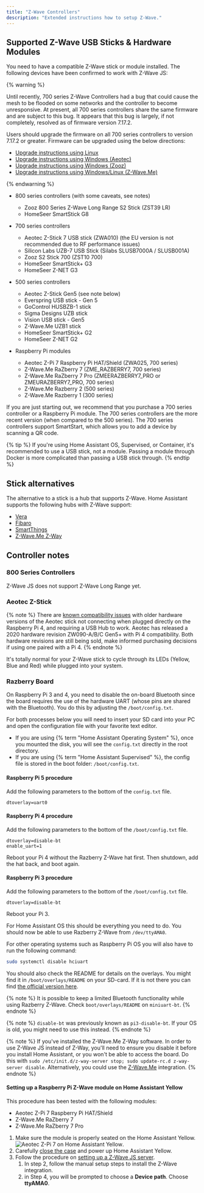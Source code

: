 ```yaml
---
title: "Z-Wave Controllers"
description: "Extended instructions how to setup Z-Wave."
---
```


## Supported Z-Wave USB Sticks & Hardware Modules

You need to have a compatible Z-Wave stick or module installed. The following devices have been confirmed to work with Z-Wave JS:

{% warning %}

Until recently, 700 series Z-Wave Controllers had a bug that could cause the mesh to be flooded on some networks and the controller to become unresponsive. At present, all 700 series controllers share the same firmware and are subject to this bug. It appears that this bug is largely, if not completely, resolved as of firmware version 7.17.2.

Users should upgrade the firmware on all 700 series controllers to version 7.17.2 or greater. Firmware can be upgraded using the below directions:

- [Upgrade instructions using Linux](https://github.com/kpine/zwave-js-server-docker/wiki/700-series-Controller-Firmware-Updates-(Linux))
- [Upgrade instructions using Windows (Aeotec)](https://aeotec.freshdesk.com/support/solutions/articles/6000252296-update-z-stick-7-with-windows)
- [Upgrade instructions using Windows (Zooz)](https://www.support.getzooz.com/kb/article/931-how-to-perform-an-ota-firmware-update-on-your-zst10-700-z-wave-stick/)
- [Upgrade instructions using Windows/Linux (Z-Wave.Me)](https://z-wave.me/support/uzbrazberry-firmwares/)

{% endwarning %}

- 800 series controllers (with some caveats, see notes)
  - Zooz 800 Series Z-Wave Long Range S2 Stick (ZST39 LR)
  - HomeSeer SmartStick G8

- 700 series controllers
  - Aeotec Z-Stick 7 USB stick (ZWA010) (the EU version is not recommended due to RF performance issues)
  - Silicon Labs UZB-7 USB Stick (Silabs SLUSB7000A / SLUSB001A)
  - Zooz S2 Stick 700 (ZST10 700)
  - HomeSeer SmartStick+ G3
  - HomeSeer Z-NET G3

- 500 series controllers
  - Aeotec Z-Stick Gen5 (see note below)
  - Everspring USB stick - Gen 5
  - GoControl HUSBZB-1 stick
  - Sigma Designs UZB stick
  - Vision USB stick - Gen5
  - Z-Wave.Me UZB1 stick
  - HomeSeer SmartStick+ G2
  - HomeSeer Z-NET G2

- Raspberry Pi modules
  - Aeotec Z-Pi 7 Raspberry Pi HAT/Shield (ZWA025, 700 series)
  - Z-Wave.Me RaZberry 7 (ZME_RAZBERRY7, 700 series)
  - Z-Wave.Me RaZberry 7 Pro (ZMEERAZBERRY7_PRO or ZMEURAZBERRY7_PRO, 700 series)
  - Z-Wave.Me Razberry 2 (500 series)
  - Z-Wave.Me Razberry 1 (300 series)

If you are just starting out, we recommend that you purchase a 700 series controller or a Raspberry Pi module. The 700 series controllers are the more recent version (when compared to the 500 series). The 700 series controllers support SmartStart, which allows you to add a device by scanning a QR code.

{% tip %}
If you're using Home Assistant OS, Supervised, or Container, it's recommended to use a USB stick, not a module. Passing a module through Docker is more complicated than passing a USB stick through.
{% endtip %}

## Stick alternatives

The alternative to a stick is a hub that supports Z-Wave. Home Assistant supports the following hubs with Z-Wave support:

- [Vera](/integrations/vera/)
- [Fibaro](/integrations/fibaro/)
- [SmartThings](/integrations/smartthings/)
- [Z-Wave.Me Z-Way](/integrations/zwave_me)

## Controller notes

### 800 Series Controllers

Z-Wave JS does not support Z-Wave Long Range yet.

### Aeotec Z-Stick

{% note %}
There are [known compatibility issues](https://www.raspberrypi.org/forums/viewtopic.php?f=28&t=245031#p1502030) with older hardware versions of the Aeotec stick not connecting when plugged directly on the Raspberry Pi 4, and requiring a USB Hub to work. Aeotec has released a 2020 hardware revision ZW090-A/B/C Gen5+ with Pi 4 compatibility. Both hardware revisions are still being sold, make informed purchasing decisions if using one paired with a Pi 4.
{% endnote %}

It's totally normal for your Z-Wave stick to cycle through its LEDs (Yellow, Blue and Red) while plugged into your system.

### Razberry Board

On Raspberry Pi 3 and 4, you need to disable the on-board Bluetooth since the board requires the use of the hardware UART (whose pins are shared with the Bluetooth). You do this by adjusting the `/boot/config.txt`.

For both processes below you will need to insert your SD card into your PC and open the configuration file with your favorite text editor.

- If you are using {% term "Home Assistant Operating System" %}, once you mounted the disk, you will see the `config.txt` directly in the root directory.
- If you are using {% term "Home Assistant Supervised" %}, the config file is stored in the boot folder: `/boot/config.txt`.

#### Raspberry Pi 5 procedure

Add the following parameters to the bottom of the `config.txt` file.

```text
dtoverlay=uart0
```

#### Raspberry Pi 4 procedure

Add the following parameters to the bottom of the `/boot/config.txt` file.

```text
dtoverlay=disable-bt
enable_uart=1
```

Reboot your Pi 4 without the Razberry Z-Wave hat first. Then shutdown, add the hat back, and boot again.

#### Raspberry Pi 3 procedure

Add the following parameters to the bottom of the `/boot/config.txt` file.

```text
dtoverlay=disable-bt
```

Reboot your Pi 3.

For Home Assistant OS this should be everything you need to do. You should now be able to use Razberry Z-Wave from `/dev/ttyAMA0`.

For other operating systems such as Raspberry Pi OS you will also have to run the following command:

```bash
sudo systemctl disable hciuart
```

You should also check the README for details on the overlays. You might find it in `/boot/overlays/README` on your SD-card. If it is not there you can find [the official version here](https://github.com/raspberrypi/firmware/blob/master/boot/overlays/README).

{% note %}
It is possible to keep a limited Bluetooth functionality while using Razberry Z-Wave. Check `boot/overlays/README` on `miniuart-bt`.
{% endnote %}

{% note %}
`disable-bt` was previously known as `pi3-disable-bt`. If your OS is old, you might need to use this instead.
{% endnote %}

{% note %}
If you've installed the Z-Wave.Me Z-Way software. In order to use Z-Wave JS instead of Z-Way, you'll need to ensure you disable it before you install Home Assistant, or you won't be able to access the board. Do this with `sudo /etc/init.d/z-way-server stop; sudo update-rc.d z-way-server disable`. Alternatively, you could use the [Z-Wave.Me](/integrations/zwave_me) integration.
{% endnote %}

#### Setting up a Raspberry Pi Z-Wave module on Home Assistant Yellow

This procedure has been tested with the following modules:

  - Aeotec Z-Pi 7 Raspberry Pi HAT/Shield
  - Z-Wave.Me RaZberry 7
  - Z-Wave.Me RaZberry 7 Pro

1. Make sure the module is properly seated on the Home Assistant Yellow. 
   ![Aeotec Z-Pi 7 on Home Assistant Yellow](/images/docs/z-wave/zpi-7-yellow.jpg).
2. Carefully [close the case](https://yellow.home-assistant.io/guides/add-ssd-existing-installation/#reassembling-top-part) and power up Home Assistant Yellow.
3. Follow the procedure on [setting up a Z-Wave JS server](/integrations/zwave_js/#setting-up-a-z-wave-js-server).
   1. In step 2, follow the manual setup steps to install the Z-Wave integration.
   2. in Step 4, you will be prompted to choose a **Device path**. Choose **ttyAMA0**.
